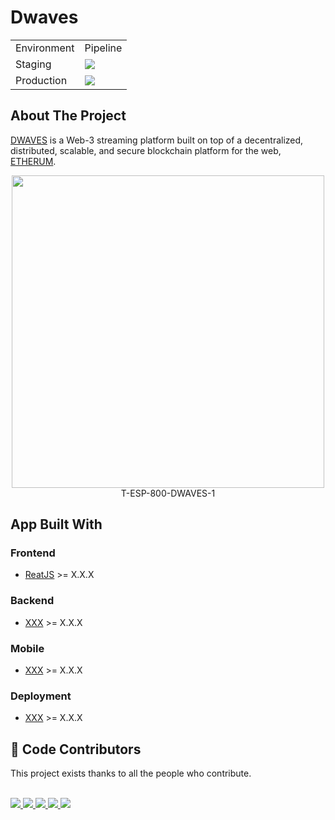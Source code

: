 # Dwaves 

<p align="center">
    <table>
        <tr>
            <td>Environment</td>
            <td>Pipeline</td>
        </tr>
        <tr>
            <td>Staging</td>
            <td><a href="https://github.com/Wbebey/dwaves/actions?query=workflow%3Apipeline"><img src="https://github.com/Wbebey/dwaves/workflows/pipeline/badge.svg?branch=staging" /></td>
        </tr>
        <tr>
            <td>Production</td>
            <td><a href="https://github.com/Wbebey/dwaves/actions?query=workflow%3Apipeline"><img src="https://github.com/Wbebey/dwaves/workflows/pipeline/badge.svg?branch=main" /></td>
        </tr>
    </table>
</p>

## About The Project

[DWAVES](https://dwaves.com) is a Web-3 streaming platform  built on top of a decentralized, distributed, scalable, and secure blockchain platform for the web, [ETHERUM](https://ethereum.org).

<p align="center">
<!-- PROJECT LOGO -->
<img src="https://cdn.discordapp.com/attachments/938867910972153896/939559536669376522/unknown.png" width="500">
<br/>
T-ESP-800-DWAVES-1
</p>

## App Built With

### Frontend

- [ReatJS](https://fr.reactjs.org/) >= X.X.X

### Backend

- [XXX](https://www.XXX.net/) >= X.X.X

### Mobile

- [XXX](https://www.XXX.net/) >= X.X.X

### Deployment

- [XXX](https://www.XXX.com/) >= X.X.X



## 🤝 Code Contributors

This project exists thanks to all the people who contribute.

<br/>
<a href="https://github.com/Wbebey">
  <img src="https://github.com/Wbebey.png?size=100">
</a>
<a href="https://github.com/alexandre-pinon">
  <img src="https://github.com/alexandre-pinon.png?size=100">
</a>
<a href="https://github.com/Keisay">
  <img src="https://github.com/Keisay.png?size=100">
</a>
<a href="https://github.com/FroggEater">
  <img src="https://github.com/FroggEater.png?size=100">
</a>
<a href="https://github.com/BryanSeychelles">
  <img src="https://github.com/BryanSeychelles.png?size=100">
</a>